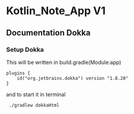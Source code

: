 # Kotlin_Note_App V1


<h2>Documentation Dokka</h2>


<h3>Setup Dokka</h3>

This will be written in build.gradle(Module:app)
```
plugins {
    id("org.jetbrains.dokka") version "1.8.20"
}
```

and to start it in terminal
```
 ./gradlew dokkaHtml  
```

